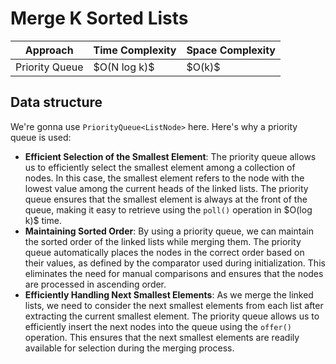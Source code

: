 # Merge K Sorted Lists

| Approach                      | Time Complexity | Space Complexity |
|-------------------------------|-----------------|------------------|
| Priority Queue               | \$O(N log k)$   | \$O(k)$          |

## Data structure
We're gonna use `PriorityQueue<ListNode>` here. Here's why a priority queue is used:

- **Efficient Selection of the Smallest Element**: The priority queue allows us to efficiently select the smallest element among a collection of nodes. In this case, the smallest element refers to the node with the lowest value among the current heads of the linked lists. The priority queue ensures that the smallest element is always at the front of the queue, making it easy to retrieve using the `poll()` operation in \$O(log k)$ time. 
- **Maintaining Sorted Order**: By using a priority queue, we can maintain the sorted order of the linked lists while merging them. The priority queue automatically places the nodes in the correct order based on their values, as defined by the comparator used during initialization. This eliminates the need for manual comparisons and ensures that the nodes are processed in ascending order. 
- **Efficiently Handling Next Smallest Elements**: As we merge the linked lists, we need to consider the next smallest elements from each list after extracting the current smallest element. The priority queue allows us to efficiently insert the next nodes into the queue using the `offer()` operation. This ensures that the next smallest elements are readily available for selection during the merging process.
